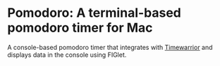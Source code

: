 # Pomodoro: A terminal-based pomodoro timer for Mac

A console-based pomodoro timer that integrates with [Timewarrior](https://timewarrior.net/) and displays data in the
console using FIGlet.


